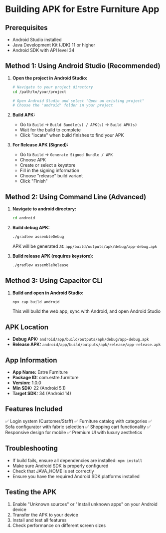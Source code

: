 # Building APK for Estre Furniture App

## Prerequisites
- Android Studio installed
- Java Development Kit (JDK) 11 or higher
- Android SDK with API level 34

## Method 1: Using Android Studio (Recommended)

1. **Open the project in Android Studio:**
   ```bash
   # Navigate to your project directory
   cd /path/to/your/project
   
   # Open Android Studio and select "Open an existing project"
   # Choose the 'android' folder in your project
   ```

2. **Build APK:**
   - Go to `Build` → `Build Bundle(s) / APK(s)` → `Build APK(s)`
   - Wait for the build to complete
   - Click "locate" when build finishes to find your APK

3. **For Release APK (Signed):**
   - Go to `Build` → `Generate Signed Bundle / APK`
   - Choose APK
   - Create or select a keystore
   - Fill in the signing information
   - Choose "release" build variant
   - Click "Finish"

## Method 2: Using Command Line (Advanced)

1. **Navigate to android directory:**
   ```bash
   cd android
   ```

2. **Build debug APK:**
   ```bash
   ./gradlew assembleDebug
   ```
   APK will be generated at: `app/build/outputs/apk/debug/app-debug.apk`

3. **Build release APK (requires keystore):**
   ```bash
   ./gradlew assembleRelease
   ```

## Method 3: Using Capacitor CLI

1. **Build and open in Android Studio:**
   ```bash
   npx cap build android
   ```
   This will build the web app, sync with Android, and open Android Studio

## APK Location
- **Debug APK:** `android/app/build/outputs/apk/debug/app-debug.apk`
- **Release APK:** `android/app/build/outputs/apk/release/app-release.apk`

## App Information
- **App Name:** Estre Furniture
- **Package ID:** com.estre.furniture
- **Version:** 1.0.0
- **Min SDK:** 22 (Android 5.1)
- **Target SDK:** 34 (Android 14)

## Features Included
✅ Login system (Customer/Staff)
✅ Furniture catalog with categories
✅ Sofa configurator with fabric selection
✅ Shopping cart functionality
✅ Responsive design for mobile
✅ Premium UI with luxury aesthetics

## Troubleshooting
- If build fails, ensure all dependencies are installed: `npm install`
- Make sure Android SDK is properly configured
- Check that JAVA_HOME is set correctly
- Ensure you have the required Android SDK platforms installed

## Testing the APK
1. Enable "Unknown sources" or "Install unknown apps" on your Android device
2. Transfer the APK to your device
3. Install and test all features
4. Check performance on different screen sizes
